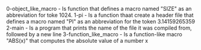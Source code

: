 0-object_like_macro - Is function that defines a macro named "SIZE" as an abbreviation for toke 1024.
1-pi - Is a function thaat create a header file that defines a macro named "PI" as an abbreviation for the token 3.14159265359
2-main - Is a program that prints the name of the file it was compiled from, followed by a new line
3-function_like_macro - Is a function-like macro "ABS(x)" that computes the absolute value of a number x
